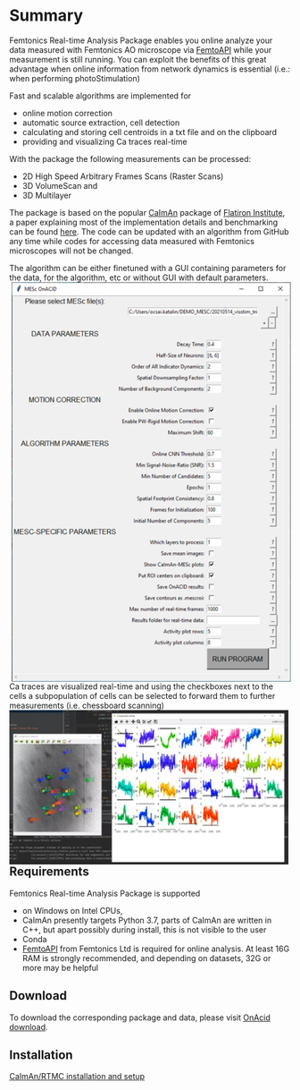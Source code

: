 # Summary

Femtonics Real-time Analysis Package enables you online analyze your data measured with Femtonics AO microscope
via [FemtoAPI](https://kb.femtonics.eu/display/SUP/FemtoAPI+1.0) while your measurement is still running. You can exploit the benefits of this great advantage
when online information from network dynamics is essential (i.e.: when performing photoStimulation)

Fast and scalable algorithms are implemented for
- online motion correction
- automatic source extraction, cell detection 
- calculating and storing cell centroids in a txt file and on the clipboard
- providing and visualizing Ca traces real-time

With the package the following measurements can be processed:
- 2D High Speed Arbitrary Frames Scans (Raster Scans)
- 3D VolumeScan and 
- 3D Multilayer 

The package is based on the popular [CaImAn](https://github.com/flatironinstitute/CaImAn) package of [Flatiron Institute](https://www.simonsfoundation.org/flatiron/), a paper explaining most of the 
implementation details and benchmarking can be found [here](https://elifesciences.org/articles/38173). The code can be updated with an algorithm from GitHub
any time while codes for accessing data measured with Femtonics microscopes will not be changed.

The algorithm can be either finetuned with a GUI containing parameters for the data, for the algorithm, etc or without GUI with default parameters.
<img src="https://github.com/Femtonics/FemtoAPI/blob/main/OnAcid/doc/img/Picture1.png" width="500" align="right">

Ca traces are visualized real-time and using the checkboxes next to the cells a subpopulation of cells can be selected to forward them to further measurements (i.e. chessboard scanning)
<img src="https://github.com/Femtonics/FemtoAPI/blob/main/OnAcid/doc/img/Picture2.png" width="500" align="left">

## Requirements

Femtonics Real-time Analysis Package is supported
- on Windows on Intel CPUs,
- CaImAn presently targets Python 3.7, parts of CaImAn are written in C++, but apart possibly during install, this is not visible to the user
- Conda
- [FemtoAPI](https://kb.femtonics.eu/display/SUP/FemtoAPI+1.0) from Femtonics Ltd is required for online analysis. At least 16G RAM is strongly recommended, and depending on datasets, 32G or more may be helpful

## Download

To download the corresponding package and data, please visit [OnAcid download](https://github.com/Kata5/FemtoOnAcid).

## Installation

[CaImAn/RTMC installation and setup](https://kb.femtonics.eu/pages/viewpage.action?pageId=51914704)
